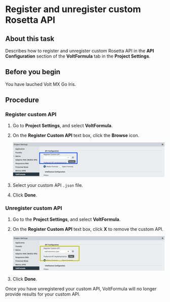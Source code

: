# Register and unregister custom Rosetta API

## About this task

Describes how to register and unregister custom Rosetta API in the **API Configuration** section of the **VoltFormula** tab in the **Project Settings**.

## Before you begin

You have lauched Volt MX Go Iris.  

## Procedure

### Register custom API

1. Go to **Project Settings**, and select **VoltFormula**.
2. On the **Register Custom API** text box, click the **Browse** icon.

     ![](../assets/images/vfreg.png)

3. Select your custom API `.json` file.
4. Click **Done**.

### Unregister custom API

1. Go to the **Project Settings**, and select **VoltFormula**.
2. On the  **Register Custom API** text box, click **X** to remove the custom API.

    ![](../assets/images/vfunreg.png)

3. Click **Done**.

Once you have unregistered your custom API, VoltFormula will no longer provide results for your custom API.

